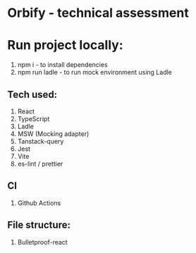 # Orbify - technical assessment

# Run project locally:
1. npm i - to install dependencies
2. npm run ladle - to run mock environment using Ladle

## Tech used:
1. React
2. TypeScript
3. Ladle
4. MSW (Mocking adapter)
5. Tanstack-query
6. Jest
7. Vite
8. es-lint / prettier

## CI
1. Github Actions

## File structure:
1. Bulletproof-react
